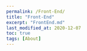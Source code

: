 ```yaml
---
permalink: /Front-End/
title: "Front-End"
excerpt: "FrontEnd.md"
last_modified_at: 2020-12-07
toc: true
tags: [About]
---
```

